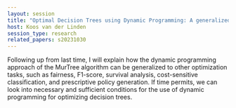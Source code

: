```yaml
---
layout: session
title: "Optimal Decision Trees using Dynamic Programming: A generalized approach"
host: Koos van der Linden
session_type: research
related_papers: s20231030
---
```


Following up from last time, I will explain how the dynamic programming approach of the MurTree algorithm can be generalized to other optimization tasks, such as fairness, F1-score, survival analysis, cost-sensitive classification, and prescriptive policy generation. If time permits, we can look into necessary and sufficient conditions for the use of dynamic programming for optimizing decision trees.
